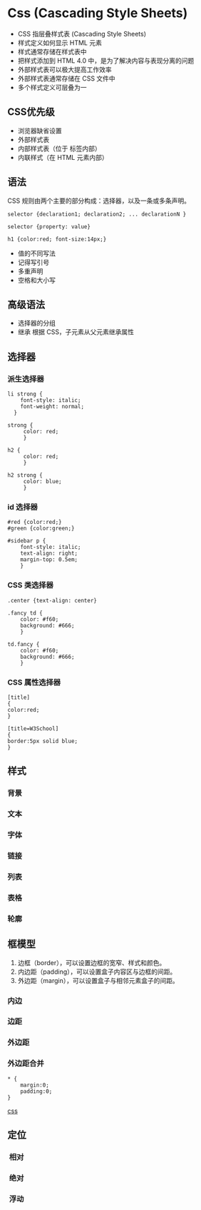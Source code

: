 # Css (Cascading Style Sheets)
* CSS 指层叠样式表 (Cascading Style Sheets)
* 样式定义如何显示 HTML 元素
* 样式通常存储在样式表中
* 把样式添加到 HTML 4.0 中，是为了解决内容与表现分离的问题
* 外部样式表可以极大提高工作效率
* 外部样式表通常存储在 CSS 文件中
* 多个样式定义可层叠为一

## CSS优先级
* 浏览器缺省设置
* 外部样式表
* 内部样式表（位于 <head> 标签内部）
* 内联样式（在 HTML 元素内部）

## 语法 
CSS 规则由两个主要的部分构成：选择器，以及一条或多条声明。
```
selector {declaration1; declaration2; ... declarationN }

selector {property: value}

h1 {color:red; font-size:14px;}
```
*  值的不同写法
*  记得写引号
*  多重声明
*  空格和大小写

## 高级语法
* 选择器的分组
* 继承
根据 CSS，子元素从父元素继承属性

## 选择器
###  派生选择器
```
li strong {
    font-style: italic;
    font-weight: normal;
  }

```

```
strong {
     color: red;
     }

h2 {
     color: red;
     }

h2 strong {
     color: blue;
     }
```

###  id 选择器
```
#red {color:red;}
#green {color:green;}
```

```
#sidebar p {
	font-style: italic;
	text-align: right;
	margin-top: 0.5em;
	}
```

### CSS 类选择器
```
.center {text-align: center}
```

```
.fancy td {
	color: #f60;
	background: #666;
	}
```

```
td.fancy {
	color: #f60;
	background: #666;
	}
```

### CSS 属性选择器
```
[title]
{
color:red;
}
```
```
[title=W3School]
{
border:5px solid blue;
}
```


## 样式
### 背景
### 文本
### 字体
### 链接
### 列表 
### 表格
### 轮廓

## 框模型
1. 边框（border），可以设置边框的宽窄、样式和颜色。
2. 内边距（padding），可以设置盒子内容区与边框的间距。
3. 外边距（margin），可以设置盒子与相邻元素盒子的间距。
### 内边
### 边距
### 外边距
### 外边距合并
```
* { 
    margin:0; 
    padding:0;
}
```
[css](http://caibaojian.com/css3/properties/padding/index.htm)
## 定位 
###  相对
###  绝对
###  浮动


